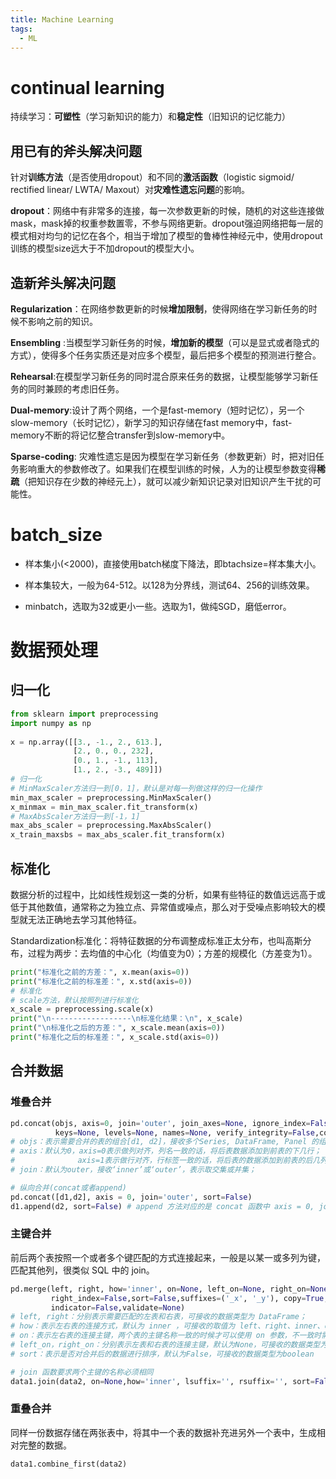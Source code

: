 ```yaml
---
title: Machine Learning
tags:
  - ML
---
```




# continual learning

持续学习：**可塑性**（学习新知识的能力）和**稳定性**（旧知识的记忆能力）

## **用已有的斧头解决问题**

针对**训练方法**（是否使用dropout）和不同的**激活函数**（logistic sigmoid/ rectified linear/ LWTA/ Maxout）对**灾难性遗忘问题**的影响。

**dropout**：网络中有非常多的连接，每一次参数更新的时候，随机的对这些连接做mask，mask掉的权重参数置零，不参与网络更新。dropout强迫网络把每一层的模式相对均匀的记忆在各个，相当于增加了模型的鲁棒性神经元中，使用dropout训练的模型size远大于不加dropout的模型大小。

## **造新斧头解决问题**

**Regularization**：在网络参数更新的时候**增加限制**，使得网络在学习新任务的时候不影响之前的知识。

**Ensembling** :当模型学习新任务的时候，**增加新的模型**（可以是显式或者隐式的方式），使得多个任务实质还是对应多个模型，最后把多个模型的预测进行整合。

**Rehearsal**:在模型学习新任务的同时混合原来任务的数据，让模型能够学习新任务的同时兼顾的考虑旧任务。

**Dual-memory**:设计了两个网络，一个是fast-memory（短时记忆），另一个slow-memory（长时记忆），新学习的知识存储在fast memory中，fast-memory不断的将记忆整合transfer到slow-memory中。

**Sparse-coding**: 灾难性遗忘是因为模型在学习新任务（参数更新）时，把对旧任务影响重大的参数修改了。如果我们在模型训练的时候，人为的让模型参数变得**稀疏**（把知识存在少数的神经元上），就可以减少新知识记录对旧知识产生干扰的可能性。

# batch_size

- 样本集小(<2000)，直接使用batch梯度下降法，即btachsize=样本集大小。
- 样本集较大，一般为64-512。以128为分界线，测试64、256的训练效果。

- minbatch，选取为32或更小一些。选取为1，做纯SGD，磨低error。

# 数据预处理

## 归一化

```python
from sklearn import preprocessing
import numpy as np
 
x = np.array([[3., -1., 2., 613.],
              [2., 0., 0., 232],
              [0., 1., -1., 113],
              [1., 2., -3., 489]])
# 归一化
# MinMaxScaler方法归一到[0，1]，默认是对每一列做这样的归一化操作
min_max_scaler = preprocessing.MinMaxScaler()
x_minmax = min_max_scaler.fit_transform(x)
# MaxAbsScaler方法归一到[-1，1]
max_abs_scaler = preprocessing.MaxAbsScaler()
x_train_maxsbs = max_abs_scaler.fit_transform(x)
```

## 标准化

数据分析的过程中，比如线性规划这一类的分析，如果有些特征的数值远远高于或低于其他数值，通常称之为独立点、异常值或噪点，那么对于受噪点影响较大的模型就无法正确地去学习其他特征。

Standardization标准化：将特征数据的分布调整成标准正太分布，也叫高斯分布，过程为两步：去均值的中心化（均值变为0）；方差的规模化（方差变为1）。

```python
print("标准化之前的方差：", x.mean(axis=0))
print("标准化之前的标准差：", x.std(axis=0))
# 标准化
# scale方法，默认按照列进行标准化
x_scale = preprocessing.scale(x)
print("\n------------------\n标准化结果：\n", x_scale)
print("\n标准化之后的方差：", x_scale.mean(axis=0))
print("标准化之后的标准差：", x_scale.std(axis=0))
```

## 合并数据

### 堆叠合并

```python
pd.concat(objs, axis=0, join='outer', join_axes=None, ignore_index=False,
          keys=None, levels=None, names=None, verify_integrity=False,copy=True)
# objs：表示需要合并的表的组合[d1, d2]，接收多个Series, DataFrame, Panel 的组合，无默认；
# axis：默认为0，axis=0表示做列对齐，列名一致的话，将后表数据添加到前表的下几行；
#              axis=1表示做行对齐，行标签一致的话，将后表的数据添加到前表的后几列；
# join：默认为outer，接收‘inner’或‘outer’，表示取交集或并集；

# 纵向合并(concat或者append)
pd.concat([d1,d2], axis = 0, join='outer', sort=False)
d1.append(d2, sort=False) # append 方法对应的是 concat 函数中 axis = 0, join='outer' 的情况
```

### 主键合并

前后两个表按照一个或者多个键匹配的方式连接起来，一般是以某一或多列为键，匹配其他列，很类似 SQL 中的 join。

```python
pd.merge(left, right, how='inner', on=None, left_on=None, right_on=None,left_index=False, 
         right_index=False,sort=False,suffixes=('_x', '_y'), copy=True,
         indicator=False,validate=None)
# left, right：分别表示需要匹配的左表和右表，可接收的数据类型为 DataFrame；
# how：表示左右表的连接方式，默认为 inner ，可接收的取值为 left、right、inner、outer；
# on：表示左右表的连接主键，两个表的主键名称一致的时候才可以使用 on 参数，不一致时需使用left_on			right_on参数， on 参数默认为None，可接收的数据类型为 str 或 sequence
# left_on，right_on：分别表示左表和右表的连接主键，默认为None，可接收的数据类型为 str 或 sequence 
# sort：表示是否对合并后的数据进行排序，默认为False，可接收的数据类型为boolean 

# join 函数要求两个主键的名称必须相同
data1.join(data2, on=None,how='inner', lsuffix='', rsuffix='', sort=False)
```

### 重叠合并

同样一份数据存储在两张表中，将其中一个表的数据补充进另外一个表中，生成相对完整的数据。

```python
data1.combine_first(data2)
```

